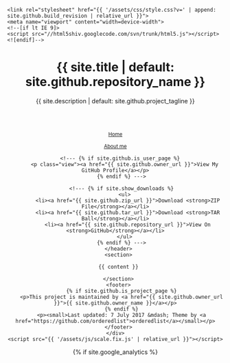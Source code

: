 <!doctype html>
<html lang="{{ site.lang | default: "en-GB" }}">
  <head>
    <meta charset="utf-8">
    <meta http-equiv="X-UA-Compatible" content="chrome=1">
    <title>{{ site.title | default: site.github.repository_name }} by {{ site.github.owner_name }}</title>

    <link rel="stylesheet" href="{{ '/assets/css/style.css?v=' | append: site.github.build_revision | relative_url }}">
    <meta name="viewport" content="width=device-width">
    <!--[if lt IE 9]>
    <script src="//html5shiv.googlecode.com/svn/trunk/html5.js"></script>
    <![endif]-->
  </head>
  <body>
    <div class="wrapper">
      <header>
        <h1>{{ site.title | default: site.github.repository_name }}</h1>
        <p>{{ site.description | default: site.github.project_tagline }}</p>
        <br>
        <br>
        <p class="view"><a href="/"><small>Home</small></a></p>
        <p class="view"><a href="/about.html"><small>About me</small></a></p>
       <!--- {% if site.github.is_project_page %}
          <p class="view"><a href="{{ site.github.repository_url }}">View the Project on GitHub <small>{{ github_name }}</small></a></p>
        {% endif %} --->

       <!--- {% if site.github.is_user_page %}
          <p class="view"><a href="{{ site.github.owner_url }}">View My GitHub Profile</a></p>
        {% endif %} --->

        <!--- {% if site.show_downloads %}
          <ul>
            <li><a href="{{ site.github.zip_url }}">Download <strong>ZIP File</strong></a></li>
            <li><a href="{{ site.github.tar_url }}">Download <strong>TAR Ball</strong></a></li>
            <li><a href="{{ site.github.repository_url }}">View On <strong>GitHub</strong></a></li>
          </ul>
        {% endif %} --->
      </header>
      <section>

      {{ content }}

      </section>
      <footer>
        {% if site.github.is_project_page %}
        <p>This project is maintained by <a href="{{ site.github.owner_url }}">{{ site.github.owner_name }}</a></p>
        {% endif %}
        <p><small>Last updated: 7 July 2017 &mdash; Theme by <a href="https://github.com/orderedlist">orderedlist</a></small></p>
      </footer>
    </div>
    <script src="{{ '/assets/js/scale.fix.js' | relative_url }}"></script>


  {% if site.google_analytics %}
    <script>
        (function(i,s,o,g,r,a,m){i['GoogleAnalyticsObject']=r;i[r]=i[r]||function(){
        (i[r].q=i[r].q||[]).push(arguments)},i[r].l=1*new Date();a=s.createElement(o),
        m=s.getElementsByTagName(o)[0];a.async=1;a.src=g;m.parentNode.insertBefore(a,m)
        })(window,document,'script','https://www.google-analytics.com/analytics.js','ga');

        ga('create', '{{ site.google_analytics }}', 'auto');
        ga('send', 'pageview');
    </script>
  {% endif %}
  </body>
</html>



